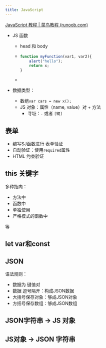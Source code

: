 ```yaml
---
title: JavaScript
---
```


[JavaScript 教程 | 菜鸟教程 (runoob.com)](https://www.runoob.com/js/js-tutorial.html)

* JS 函数

  * head 和 body 

  * ```javascript
    function myFunction(var1, var2){
        alert("hello");
        return x;
    }
    ```

  * 

* 数据类型：

  * 数组`var cars = new x();`
  * JS 对象：属性（name, value）对 + 方法
    * 寻址：`.` 或者 `[键]`



## 表单

* 编写SJ函数进行 表单验证
* 自动验证：使用`required`属性
* HTML 约束验证

## this 关键字

多种指向：

* 方法中
* 函数中
* 单独使用
* 严格模式的函数中

等

## let var和const



## JSON

语法规则：

* 数据为 键值对
* 数据 逗号隔开：构成JSON数据
* 大括号保存对象：够成JSON对象
* 方括号保存数组：够成JSON数组



## JSON字符串 -> JS 对象



## JS对象 -> JSON 字符串

